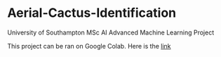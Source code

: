 # Aerial-Cactus-Identification
University of Southampton MSc AI Advanced Machine Learning Project

This project can be ran on Google Colab. Here is the [link](https://colab.research.google.com/drive/1GMKO8chkf3i5cOyto04tr0twdKxNozrr?usp=sharing)
